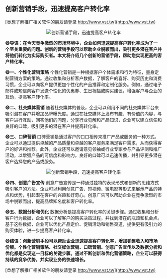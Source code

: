 ## **创新营销手段，迅速提高客户转化率**

[😍想了解推广相关软件的朋友请登录 http://www.vst.tw](http://www.vst.tw)

 <center><img src="https://vst.tw/MP4/tuiguang/png/7.png" alt="创新营销手段，迅速提高客户转化率"></center>

**😄导语：在今天竞争激烈的市场环境中，企业如何迅速提高客户转化率成为了一个至关重要的问题。创新的营销手段可以帮助企业脱颖而出，吸引更多潜在客户并将他们转化为实际购买者。本文将介绍几个创新的营销手段，帮助您实现更高的客户转化率。**

**😄一、个性化营销策略**
个性化营销是一种根据客户个体需求和行为特征，量身定制营销方案的策略。通过收集和分析客户数据，了解客户的喜好、购买历史和消费习惯，企业可以向客户提供更加个性化的产品推荐和定制化服务。例如，通过电子邮件或短信向客户发送个性化的优惠券、生日祝福或购买建议，增强客户与企业的互动，提高客户转化率。

**😄二、社交媒体营销**
随着社交媒体的普及，企业可以利用不同的社交媒体平台来吸引潜在客户并增加品牌曝光度。通过在社交媒体上发布有趣、有价值的内容，与客户进行互动，回答他们的问题，分享行业见解和产品知识，企业可以建立信任和良好的口碑，吸引更多的潜在客户并提高转化率。

**😄三、口碑营销**
口碑营销是通过客户的口口相传来推广产品或服务的一种方式。企业可以通过提供卓越的产品质量和卓越的客户服务来满足客户需求，从而获得客户的好评和推荐。此外，企业还可以邀请意见领袖或行业专家参与产品评测和推广活动，以增强产品的可信度和影响力。良好的口碑可以迅速传播，并引导更多潜在客户选择您的产品或服务。

 <center><img src="https://vst.tw/MP4/tuiguang/png/8.png" alt="创新营销手段，迅速提高客户转化率"></center>

**😄四、创意广告宣传**
创意广告宣传是一种通过独特的表现形式和创新的思维方式吸引客户的方法。企业可以利用创意广告、短视频、微电影等形式来展示产品的特点和优势，引起潜在客户的兴趣和好奇心。创意广告可以帮助企业在竞争激烈的市场中脱颖而出，提高品牌知名度和客户转化率。

**😄五、数据分析和优化**
数据分析是提高客户转化率的关键步骤。通过收集和分析客户行为数据，企业可以了解客户的购买决策过程，并找到潜在的瓶颈和机会点。基于这些数据，企业可以优化产品定价、促销活动和销售渠道，提供更有吸引力的购买体验，进一步提高客户转化率。

**😄结语：创新营销手段可以帮助企业迅速提高客户转化率，增加销售收入和市场份额。个性化营销策略、社交媒体营销、口碑营销、创意广告宣传以及数据分析和优化都是实现这一目标的关键步骤。通过不断创新和优化营销策略，企业可以获得持续的竞争优势，并实现业务的快速增长。**

[😍想了解推广相关软件的朋友请登录 http://www.vst.tw](http://www.vst.tw)



